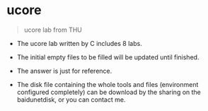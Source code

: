 # ucore
> ucore lab from THU

* The ucore lab written by C includes 8 labs.

* The initial empty files to be filled will be updated until finished.

* The answer is just for reference.

* The disk file containing the whole tools and files (environment configured completely) can be download by the sharing on the baidunetdisk, or you can contact me.

